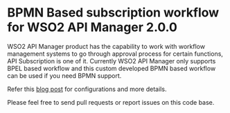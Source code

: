 # BPMN Based subscription workflow for WSO2 API Manager 2.0.0

WSO2 API Manager product has the capability to work with workflow management systems to go through approval process for
certain functions, API Subscription is one of it. Currently WSO2 API Manager only supports BPEL based workflow and
this custom developed BPMN based workflow can be used if you need BPMN support.

Refer this [blog post](http://www.dineshjweerakkody.com/blog/bpmn-subscription-workflow-for-wso2-api-manager) for
configurations and more details.

Please feel free to send pull requests or report issues on this code base.
